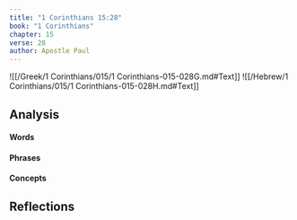 ```yaml
---
title: "1 Corinthians 15:28"
book: "1 Corinthians"
chapter: 15
verse: 28
author: Apostle Paul
---
```

![[/Greek/1 Corinthians/015/1 Corinthians-015-028G.md#Text]]
![[/Hebrew/1 Corinthians/015/1 Corinthians-015-028H.md#Text]]

## Analysis

#### Words

#### Phrases

#### Concepts

## Reflections
